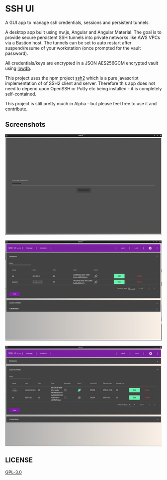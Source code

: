 # SSH UI

A GUI app to manage ssh credentials, sessions and persistent tunnels.

A desktop app built using nw.js, Angular and Angular Material.
The goal is to provide secure persistent SSH tunnels into private networks
like AWS VPCs via a Bastion host.  The tunnels can be set to auto restart
after suspend/resume of your workstation (once prompted for the vault password).

All credentials/keys are encrypted in a JSON AES256GCM encrypted vault using
[lowdb](https://github.com/typicode/lowdb).

This project uses the npm project [ssh2](https://github.com/mscdex/ssh2) which is a
pure javascript implementation of of SSH2 client and server.  Therefore this
app does not need to depend upon OpenSSH or Putty etc being installed - it
is completely self-contained.

This project is still pretty much in Alpha - but please feel free to use it
and contribute.

## Screenshots

![Vault Password](docs/img/vaultpw.jpeg)

![Sessions](docs/img/sessions.jpeg)

![Local Tunnels](docs/img/local-tunnels.jpeg)

## LICENSE

[GPL-3.0](https://github.com/gbevan/sshui/blob/master/LICENSE)
